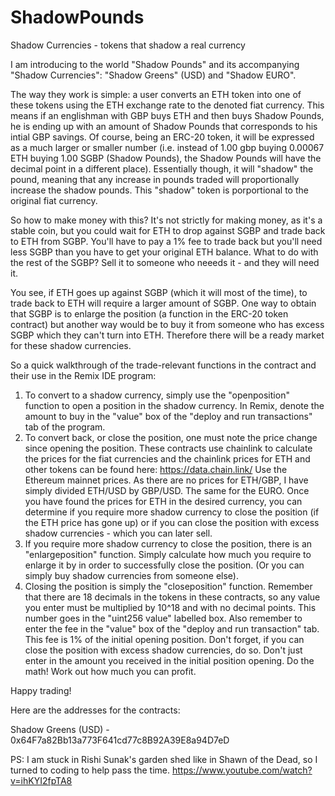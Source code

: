 # ShadowPounds
Shadow Currencies - tokens that shadow a real currency

I am introducing to the world "Shadow Pounds" and its accompanying "Shadow Currencies": "Shadow Greens" (USD) and "Shadow EURO".

The way they work is simple: a user converts an ETH token into one of these tokens using the ETH exchange rate to the denoted fiat currency. This means if an englishman with GBP buys ETH and then buys Shadow Pounds, he is ending up with an amount of Shadow Pounds that corresponds to his intial GBP savings. Of course, being an ERC-20 token, it will be expressed as a much larger or smaller number (i.e. instead of 1.00 gbp buying 0.00067 ETH buying 1.00 SGBP (Shadow Pounds), the Shadow Pounds will have the decimal point in a different place). Essentially though, it will "shadow" the pound, meaning that any increase in pounds traded will proportionally increase the shadow pounds. This "shadow" token is porportional to the original fiat currency.

So how to make money with this? It's not strictly for making money, as it's a stable coin, but you could wait for ETH to drop against SGBP and trade back to ETH from SGBP. You'll have to pay a 1% fee to trade back but you'll need less SGBP than you have to get your original ETH balance. What to do with the rest of the SGBP? Sell it to someone who neeeds it - and they will need it.

You see, if ETH goes up against SGBP (which it will most of the time), to trade back to ETH will require a larger amount of SGBP. One way to obtain that SGBP is to enlarge the position (a function in the ERC-20 token contract) but another way would be to buy it from someone who has excess SGBP which they can't turn into ETH. Therefore there will be a ready market for these shadow currencies.

So a quick walkthrough of the trade-relevant functions in the contract and their use in the Remix IDE program:

1) To convert to a shadow currency, simply use the "openposition" function to open a position in the shadow currency. In Remix, denote the amount to buy in the "value" box of the "deploy and run transactions" tab of the program.
2) To convert back, or close the position, one must note the price change since opening the position. These contracts use chainlink to calculate the prices for the fiat currencies and the chainlink prices for ETH and other tokens can be found here: https://data.chain.link/ Use the Ethereum mainnet prices. As there are no prices for ETH/GBP, I have simply divided ETH/USD by GBP/USD. The same for the EURO. Once you have found the prices for ETH in the desired currency, you can determine if you require more shadow currency to close the position (if the ETH price has gone up) or if you can close the position with excess shadow currencies - which you can later sell.
3) If you require more shadow currency to close the position, there is an "enlargeposition" function. Simply calculate how much you require to enlarge it by in order to successfully close the position. (Or you can simply buy shadow currencies from someone else).
4) Closing the position is simply the "closeposition" function. Remember that there are 18 decimals in the tokens in these contracts, so any value you enter must be multiplied by 10^18 and with no decimal points. This number goes in the "uint256 value" labelled box. Also remember to enter the fee in the "value" box of the "deploy and run transaction" tab. This fee is 1% of the initial opening position. Don't forget, if you can close the position with excess shadow currencies, do so. Don't just enter in the amount you received in the initial position opening. Do the math! Work out how much you can profit.

Happy trading!

Here are the addresses for the contracts:

Shadow Greens (USD) - 0x64F7a82Bb13a773F641cd77c8B92A39E8a94D7eD

PS: I am stuck in Rishi Sunak's garden shed like in Shawn of the Dead, so I turned to coding to help pass the time. https://www.youtube.com/watch?v=ihKYI2fpTA8
